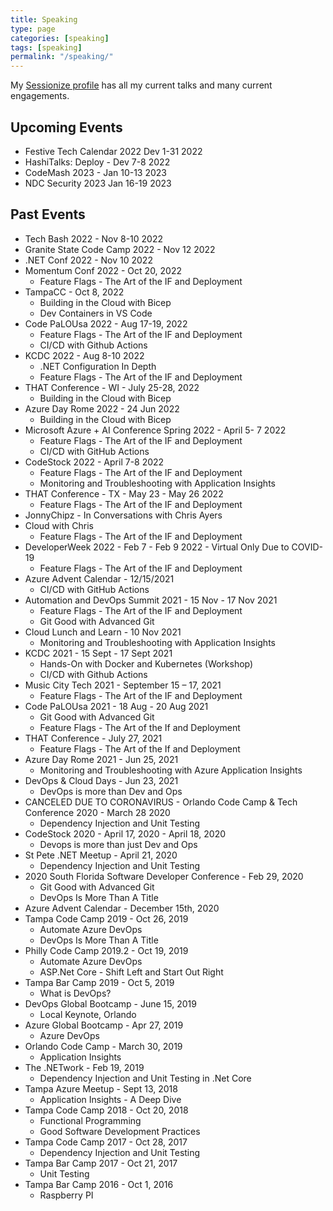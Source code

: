 ```yaml
---
title: Speaking
type: page
categories: [speaking]
tags: [speaking]
permalink: "/speaking/"
---
```


My [Sessionize profile](https://sessionize.com/ChrisAyers/) has all my current talks and many current engagements.

## Upcoming Events

- Festive Tech Calendar 2022 Dev 1-31 2022
- HashiTalks: Deploy - Dev 7-8 2022
- CodeMash 2023 - Jan 10-13 2023
- NDC Security 2023 Jan 16-19 2023

## Past Events

- Tech Bash 2022 - Nov 8-10 2022 
- Granite State Code Camp 2022 - Nov 12 2022
- .NET Conf 2022 - Nov 10 2022
- Momentum Conf 2022 - Oct 20, 2022
  - Feature Flags - The Art of the IF and Deployment
- TampaCC - Oct 8, 2022
  - Building in the Cloud with Bicep
  - Dev Containers in VS Code
- Code PaLOUsa 2022 - Aug 17-19, 2022
  - Feature Flags - The Art of the IF and Deployment
  - CI/CD with Github Actions
- KCDC 2022 - Aug 8-10 2022
  - .NET Configuration In Depth
  - Feature Flags - The Art of the IF and Deployment
- THAT Conference - WI - July 25-28, 2022
  - Building in the Cloud with Bicep
- Azure Day Rome 2022 - 24 Jun 2022
  - Building in the Cloud with Bicep
- Microsoft Azure + AI Conference Spring 2022 - April 5-  7 2022
  - Feature Flags - The Art of the IF and Deployment
  - CI/CD with GitHub Actions
- CodeStock 2022 - April 7-8 2022
  - Feature Flags - The Art of the IF and Deployment
  - Monitoring and Troubleshooting with Application Insights
- THAT Conference - TX - May 23 - May 26 2022
  - Feature Flags - The Art of the IF and Deployment
- JonnyChipz - In Conversations with Chris Ayers
- Cloud with Chris
  - Feature Flags - The Art of the IF and Deployment
- DeveloperWeek 2022 - Feb 7 - Feb 9 2022 - Virtual Only Due to COVID-19
  - Feature Flags - The Art of the IF and Deployment
- Azure Advent Calendar - 12/15/2021
  - CI/CD with GitHub Actions
- Automation and DevOps Summit 2021 - 15 Nov - 17 Nov 2021
  - Feature Flags - The Art of the IF and Deployment
  - Git Good with Advanced Git
- Cloud Lunch and Learn - 10 Nov 2021
  - Monitoring and Troubleshooting with Application Insights
- KCDC 2021 - 15 Sept - 17 Sept 2021
  - Hands-On with Docker and Kubernetes (Workshop)
  - CI/CD with Github Actions
- Music City Tech 2021 - September 15 – 17, 2021
  - Feature Flags - The Art of the IF and Deployment
- Code PaLOUsa 2021 - 18 Aug - 20 Aug 2021
  - Git Good with Advanced Git
  - Feature Flags - The Art of the If and Deployment
- THAT Conference - July 27, 2021
  - Feature Flags - The Art of the If and Deployment
- Azure Day Rome 2021 - Jun 25, 2021
  - Monitoring and Troubleshooting with Azure Application Insights
- DevOps &amp; Cloud Days - Jun 23, 2021
  - DevOps is more than Dev and Ops
- CANCELED DUE TO CORONAVIRUS - Orlando Code Camp &amp; Tech Conference 2020 - March 28 2020
  - Dependency Injection and Unit Testing
- CodeStock 2020 - April 17, 2020 - April 18, 2020
  - Devops is more than just Dev and Ops
- St Pete .NET Meetup - April 21, 2020
  - Dependency Injection and Unit Testing
- 2020 South Florida Software Developer Conference - Feb 29, 2020
  - Git Good with Advanced Git
  - DevOps Is More Than A Title
- Azure Advent Calendar - December 15th, 2020
- Tampa Code Camp 2019 - Oct 26, 2019
  - Automate Azure DevOps 
  - DevOps Is More Than A Title
- Philly Code Camp 2019.2 - Oct 19, 2019
  - Automate Azure DevOps
  - ASP.Net Core - Shift Left and Start Out Right
- Tampa Bar Camp 2019 - Oct 5, 2019
  - What is DevOps?
- DevOps Global Bootcamp - June 15, 2019
  - Local Keynote, Orlando
- Azure Global Bootcamp - Apr 27, 2019
  - Azure DevOps
- Orlando Code Camp - March 30, 2019
  - Application Insights
- The .NETwork - Feb 19, 2019
  - Dependency Injection and Unit Testing in .Net Core
- Tampa Azure Meetup - Sept 13, 2018
  - Application Insights - A Deep Dive
- Tampa Code Camp 2018 - Oct 20, 2018
  - Functional Programming
  - Good Software Development Practices
- Tampa Code Camp 2017 - Oct 28, 2017
  - Dependency Injection and Unit Testing
- Tampa Bar Camp 2017 - Oct 21, 2017
  - Unit Testing
- Tampa Bar Camp 2016 - Oct 1, 2016
  - Raspberry PI
